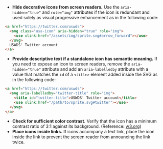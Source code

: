 - **Hide decorative icons from screen readers.** Use the `aria-hidden="true"` and `role="img"` attributes if the icon is redundant and used solely as visual progressive enhancement as in the following code:
```html
<a href="https://twitter.com/uswds">
  <svg class="usa-icon" aria-hidden="true" role="img">
    <use xlink:href="/assets/img/sprite.svg#arrow_forward"></use>
  </svg>
  USWDS' Twitter account
</a>
```
- **Provide descriptive text if a standalone icon has semantic meaning.** If you need to expose an icon to screen readers, remove the `aria-hidden="true"` attribute and add an `aria-labelledby` attribute with a value that matches the `id` of a `<title>` element added inside the SVG as in the following code:
```html
<a href="https://twitter.com/uswds">
  <svg aria-labelledby="twitter-title" role="img">
    <title id="twitter-title">USWDS' Twitter account</title>
    <use xlink:href="/path/to/sprite.svg#twitter"></use>
  </svg>
</a>
```
- **Check for sufficient color contrast.** Verify that the icon has a minimum contrast ratio of 3:1 against its background. (Reference: [w3.org](https://www.w3.org/WAI/WCAG21/Techniques/general/G207))
- **Place icons inside links.** If icons accompany a text link, place the icon inside the link to prevent the screen reader from announcing the link twice.
